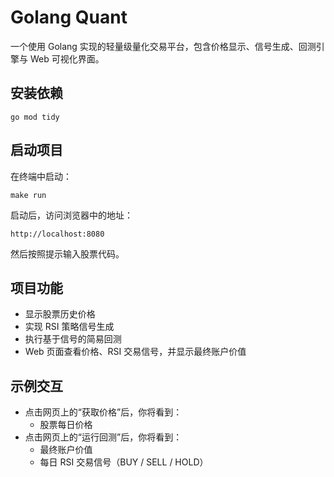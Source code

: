 # Golang Quant
一个使用 Golang 实现的轻量级量化交易平台，包含价格显示、信号生成、回测引擎与 Web 可视化界面。

## 安装依赖
```
go mod tidy
```

## 启动项目
在终端中启动：
```
make run
```
启动后，访问浏览器中的地址：
```
http://localhost:8080
```
然后按照提示输入股票代码。

## 项目功能
- 显示股票历史价格
- 实现 RSI 策略信号生成
- 执行基于信号的简易回测
- Web 页面查看价格、RSI 交易信号，并显示最终账户价值

## 示例交互
- 点击网页上的“获取价格”后，你将看到：
  - 股票每日价格
- 点击网页上的“运行回测”后，你将看到：
  - 最终账户价值
  - 每日 RSI 交易信号（BUY / SELL / HOLD）
